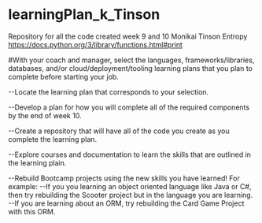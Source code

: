 # learningPlan_k_Tinson
Repository for all the code created week 9 and 10
Monikai Tinson Entropy
https://docs.python.org/3/library/functions.html#print

#With your coach and manager, select the languages, frameworks/libraries, databases, and/or cloud/deployment/tooling learning plans that you plan to complete before starting your job.


--Locate the learning plan that corresponds to your selection.


--Develop a plan for how you will complete all of the required components by the end of week 10.

--Create a repository that will have all of the code you create as you complete the learning plan.

--Explore courses and documentation to learn the skills that are outlined in the learning plain.

--Rebuild Bootcamp projects using the new skills you have learned! For example:
    --If you you learning an object oriented language like Java or C#, then try rebuilding the Scooter project but in the language you are learning.
    --If you are learning about an ORM, try rebuilding the Card Game Project with this ORM.
